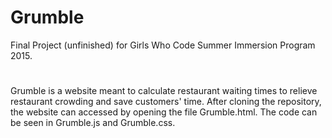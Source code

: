 # Grumble
Final Project (unfinished) for Girls Who Code Summer Immersion Program 2015.
#
Grumble is a website meant to calculate restaurant waiting times to relieve restaurant crowding and save customers' time. After cloning the repository, the website can accessed by opening the file Grumble.html. The code can be seen in Grumble.js and Grumble.css.
